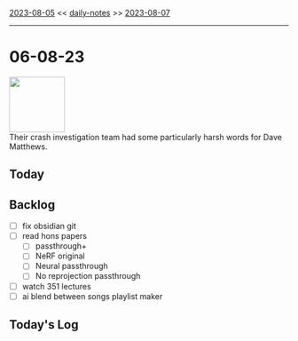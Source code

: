 [2023-08-05](daily_notes/2023-08-05) << [daily-notes](notes/daily-notes.md) >> [2023-08-07](daily_notes/2023-08-07)

---
# 06-08-23
<img src='https://imgs.xkcd.com/comics/free_fallin.png' height=100>
<br>Their crash investigation team had some particularly harsh words for Dave Matthews.


## Today


## Backlog
- [ ] fix obsidian git
- [ ] read hons papers
	- [ ] passthrough+
	- [ ] NeRF original
	- [ ] Neural passthrough
	- [ ] No reprojection passthrough
- [ ] watch 351 lectures
- [ ] ai blend between songs playlist maker

## Today's Log
